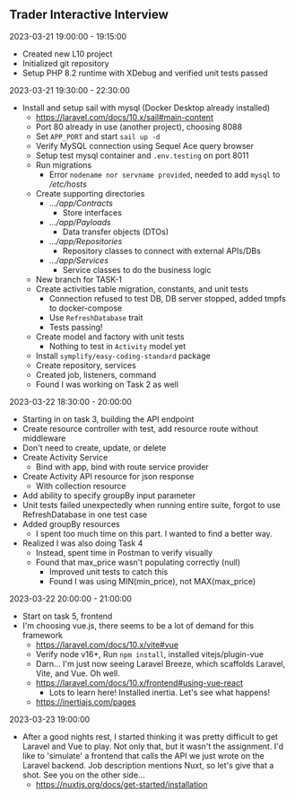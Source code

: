 ## Trader Interactive Interview

2023-03-21 19:00:00 - 19:15:00
  - Created new L10 project
  - Initialized git repository
  - Setup PHP 8.2 runtime with XDebug and verified unit tests passed

2023-03-21 19:30:00 - 22:30:00
  - Install and setup sail with mysql (Docker Desktop already installed)
    - https://laravel.com/docs/10.x/sail#main-content
    - Port 80 already in use (another project), choosing 8088
    - Set `APP_PORT` and start `sail up -d`
    - Verify MySQL connection using Sequel Ace query browser
    - Setup test mysql container and `.env.testing` on port 8011
    - Run migrations
      - Error `nodename nor servname provided`, needed to add `mysql` to _/etc/hosts_
    - Create supporting directories
      - _.../app/Contracts_
        - Store interfaces
      - _.../app/Payloads_
          - Data transfer objects (DTOs)
      - _.../app/Repositories_
          - Repository classes to connect with external APIs/DBs
      - _.../app/Services_
          - Service classes to do the business logic
    - New branch for TASK-1
    - Create activities table migration, constants, and unit tests
      - Connection refused to test DB, DB server stopped, added tmpfs to docker-compose
      - Use `RefreshDatabase` trait
      - Tests passing!
    - Create model and factory with unit tests
      - Nothing to test in `Activity` model yet
    - Install `symplify/easy-coding-standard` package
    - Create repository, services
    - Created job, listeners, command
    - Found I was working on Task 2 as well

2023-03-22 18:30:00 - 20:00:00
  - Starting in on task 3, building the API endpoint
  - Create resource controller with test, add resource route without middleware
  - Don't need to create, update, or delete
  - Create Activity Service
    - Bind with app, bind with route service provider
  - Create Activity API resource for json response
    - With collection resource
  - Add ability to specify groupBy input parameter
  - Unit tests failed unexpectedly when running entire suite, forgot to use RefreshDatabase in one test case
  - Added groupBy resources
    - I spent too much time on this part. I wanted to find a better way.
  - Realized I was also doing Task 4
    - Instead, spent time in Postman to verify visually
    - Found that max_price wasn't populating correctly (null)
      - Improved unit tests to catch this
      - Found I was using MIN(min_price), not MAX(max_price)

2023-03-22 20:00:00 - 21:00:00
  - Start on task 5, frontend
  - I'm choosing vue.js, there seems to be a lot of demand for this framework
    - https://laravel.com/docs/10.x/vite#vue
    - Verify node v16+, Run `npm install`, installed vitejs/plugin-vue
    - Darn... I'm just now seeing Laravel Breeze, which scaffolds Laravel, Vite, and Vue.  Oh well.
    - https://laravel.com/docs/10.x/frontend#using-vue-react
      - Lots to learn here! Installed inertia.  Let's see what happens!
    - https://inertiajs.com/pages

2023-03-23 19:00:00
  - After a good nights rest, I started thinking it was pretty difficult to get Laravel and Vue to play.
Not only that, but it wasn't the assignment.  I'd like to 'simulate' a frontend that calls the API we
just wrote on the Laravel backend.  Job description mentions Nuxt, so let's give that a shot.  See you on
the other side...
    - https://nuxtjs.org/docs/get-started/installation



